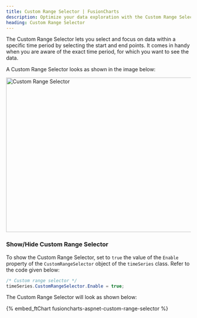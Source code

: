 ```yaml
---
title: Custom Range Selector | FusionCharts
description: Optimize your data exploration with the Custom Range Selector within a specific time period by selecting the start & end points. Click now to explore more.
heading: Custom Range Selector
---
```


The Custom Range Selector lets you select and focus on data within a specific time period by selecting the start and end points. It comes in handy when you are aware of the exact time period, for which you want to see the data.

A Custom Range Selector looks as shown in the image below:

<img src="{% site.BASE_URL %}/images/fusiontime-component-custom-range-selector.png" alt="Custom Range Selector" width="700" height="420">

### Show/Hide Custom Range Selector

To show the Custom Range Selector, set to `true` the value of the `Enable` property of the `CustomRangeSelector` object of the `timeSeries` class. Refer to the code given below:

```csharp
/* Custom range selector */
timeSeries.CustomRangeSelector.Enable = true;
```

The Custom Range Selector will look as shown below:

{% embed_ftChart fusioncharts-aspnet-custom-range-selector %}
